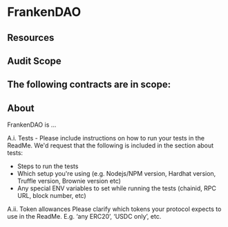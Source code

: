 # FrankenDAO

## Resources


## Audit Scope

The following contracts are in scope:
- 


## About

FrankenDAO is ...



A.i. Tests - Please include instructions on how to run your tests in the ReadMe. We'd request that the following is included in the section about tests:
- Steps to run the tests
- Which setup you're using (e.g. Nodejs/NPM version, Hardhat version, Truffle version, Brownie version etc)
- Any special ENV variables to set while running the tests (chainid, RPC URL, block number, etc)

A.ii. Token allowances
Please clarify which tokens your protocol expects to use in the ReadMe. E.g. ‘any ERC20’, ‘USDC only’, etc.
